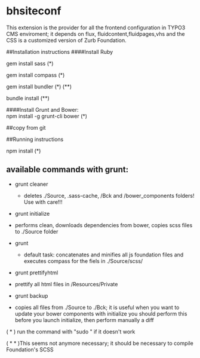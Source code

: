 # bhsiteconf
This extension is the provider for all the frontend configuration in TYPO3 CMS enviroment;
it depends on flux, fluidcontent,fluidpages,vhs and the CSS is a customized version of Zurb Foundation.
                                                                      
##Installation instructions 
####Install Ruby
               
gem install sass (*)

gem install compass (*)

gem install bundler (*) (**)

bundle install (**)

####Install Grunt and Bower:  
npm install -g grunt-cli bower (*)

##copy from git

##Running instructions

npm install (*)

## available commands with grunt:

- grunt cleaner
	- deletes ./Source, .sass-cache, /Bck and /bower_components folders! Use with care!!!
  
- grunt initialize
 - performs clean, downloads dependencies from bower, copies scss files to ./Source folder  
  
- grunt
	- default task: concatenates and minifies all js foundation files and executes compass for the fiels in ./Source/scss/ 
  
- grunt prettifyhtml
 - prettify all html files in /Resources/Private  
 
- grunt backup
 - copies all files from ./Source to ./Bck; it is useful when you want to update your bower components with initialize 
 you should perform this before you launch initialize, then perform manually a diff
   



( * ) run the command with "sudo " if it doesn't work

( * * )This seems not anymore necessary; it should be necessary to compile Foundation's SCSS
                            